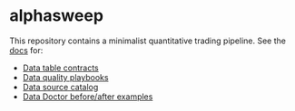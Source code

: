 # alphasweep

This repository contains a minimalist quantitative trading pipeline. See the
[docs](docs/) for:
- [Data table contracts](docs/contracts.md)
- [Data quality playbooks](docs/playbooks.md)
- [Data source catalog](docs/catalog.md)
- [Data Doctor before/after examples](docs/data_doctor.md)
